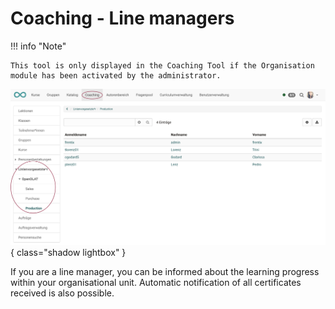 # Coaching - Line managers

!!! info "Note"

    This tool is only displayed in the Coaching Tool if the Organisation module has been activated by the administrator.

![coaching_linienvorgesetzter_v1_de.png](assets/coaching_linienvorgesetzter_v1_de.png){ class="shadow lightbox" }

If you are a line manager, you can be informed about the learning progress within your organisational unit. Automatic notification of all certificates received is also possible.
